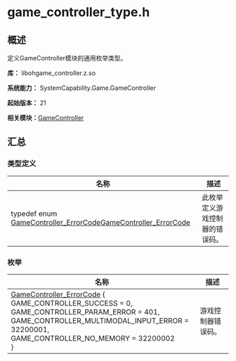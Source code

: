 # game_controller_type.h
<!--Kit: Game Controller Kit-->
<!--Subsystem: Game-->
<!--Owner: @zhaoshuhao123-->
<!--Designer: @wudejun2025-->
<!--Tester: @csp1992-->
<!--Adviser: @luwy2025-->

## 概述

定义GameController模块的通用枚举类型。

**库：** libohgame_controller.z.so

**系统能力：** SystemCapability.Game.GameController

**起始版本：** 21

**相关模块：**[GameController](capi-game-controller.md)


## 汇总


### 类型定义

| 名称 | 描述 | 
| -------- | -------- |
| typedef enum [GameController_ErrorCode](capi-game-controller.md#gamecontroller_errorcode)[GameController_ErrorCode](capi-game-controller.md#gamecontroller_errorcode) | 此枚举定义游戏控制器的错误码。 | 


### 枚举

| 名称 | 描述 | 
| -------- | -------- |
| [GameController_ErrorCode](capi-game-controller.md#gamecontroller_errorcode) {<br/>GAME_CONTROLLER_SUCCESS = 0,<br/>GAME_CONTROLLER_PARAM_ERROR = 401,<br/>GAME_CONTROLLER_MULTIMODAL_INPUT_ERROR = 32200001,<br/>GAME_CONTROLLER_NO_MEMORY = 32200002<br/>} | 游戏控制器错误码。 | 
